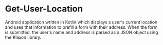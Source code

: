 # Get-User-Location
Android application written in Kotlin which displays a user's current location and uses that information to prefill a form with their address. When the form is submitted, the user's name and address is parsed as a JSON object using the Klaxon library.
